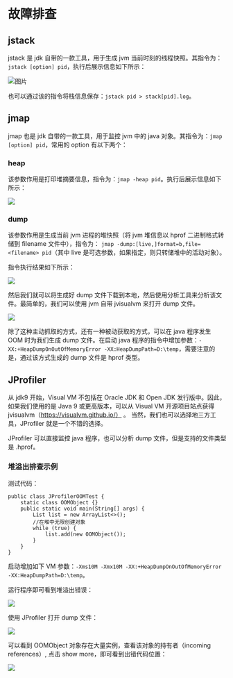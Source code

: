 
# 故障排查
## jstack
jstack 是 jdk 自带的一款工具，用于生成 jvm 当前时刻的线程快照。其指令为：`jstack [option] pid`，执行后展示信息如下所示：

![图片](D:\code\studyOfJava\java-optimization\src\main\resources\jstack.png)

也可以通过该的指令将栈信息保存：`jstack pid > stack[pid].log`。

## jmap
jmap 也是 jdk 自带的一款工具，用于监控 jvm 中的 java 对象。其指令为：`jmap [option] pid`，常用的 option 有以下两个：

### heap
该参数作用是打印堆摘要信息，指令为：`jmap -heap pid`。执行后展示信息如下所示：

![](D:\code\studyOfJava\java-optimization\src\main\resources\jmap-heap.png)

### dump
该参数作用是生成当前 jvm 进程的堆快照（将 jvm 堆信息以 hprof 二进制格式转储到 filename 文件中），指令为：
`jmap -dump:[live,]format=b,file=<filename> pid`（其中 live 是可选参数，如果指定，则只转储堆中的活动对象）。

指令执行结果如下所示：

![](D:\code\studyOfJava\java-optimization\src\main\resources\jmap-dump-1.png)

然后我们就可以将生成好 dump 文件下载到本地，然后使用分析工具来分析该文件。最简单的，我们可以使用 jvm 自带 jvisualvm 来打开 dump 文件。

![](D:\code\studyOfJava\java-optimization\src\main\resources\jmap-dump-2.png)

除了这种主动抓取的方式，还有一种被动获取的方式，可以在 java 程序发生 OOM 时为我们生成 dump 文件。在启动 java 程序的指令中增加参数：`-XX:+HeapDumpOnOutOfMemoryError -XX:HeapDumpPath=D:\temp`，需要注意的是，通过该方式生成的 dump 文件是 hprof 类型。

## JProfiler
从 jdk9 开始，Visual VM 不包括在 Oracle JDK 和 Open JDK 发行版中。因此，如果我们使用的是 Java 9 或更高版本，可以从 Visual VM 开源项目站点获得 jvisualvm（https://visualvm.github.io/） 。
当然，我们也可以选择地三方工具，JProfiler 就是一个不错的选择。

JProfiler 可以直接监控 java 程序，也可以分析 dump 文件，但是支持的文件类型是 .hprof。

### 堆溢出排查示例
测试代码：
```
public class JProfilerOOMTest { 
    static class OOMObject {} 
    public static void main(String[] args) {
        List list = new ArrayList<>();
        //在堆中无限创建对象
        while (true) {
            list.add(new OOMObject());
        }
    }
}
```

启动增加如下 VM 参数：`-Xms10M -Xmx10M -XX:+HeapDumpOnOutOfMemoryError -XX:HeapDumpPath=D:\temp`。

运行程序即可看到堆溢出错误：

![](D:\code\studyOfJava\java-optimization\src\main\resources\JProfiler-1.png)

使用 JProfiler 打开 dump 文件：

![](D:\code\studyOfJava\java-optimization\src\main\resources\JProfiler-2.png)

可以看到 OOMObject 对象存在大量实例，查看该对象的持有者（incoming references）, 点击 show more，即可看到出错代码位置：

![](D:\code\studyOfJava\java-optimization\src\main\resources\JProfiler-3.png)




